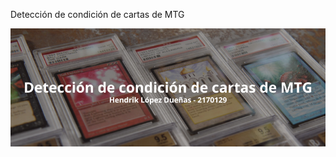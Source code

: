 <p>Detección de condición de cartas de MTG</p>
<p align="center">
  <img src="https://github.com/hendrik21/deteccionCondicionCartasMTG/blob/main/Detecci%C3%B3n%20de%20condici%C3%B3n%20de%20cartas%20de%20MTG.png">
</p>
